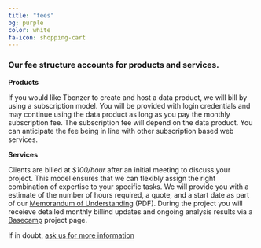 ```yaml
---
title: "fees"
bg: purple
color: white
fa-icon: shopping-cart
---
```


### Our fee structure accounts for products and services.


**Products**

If you would like Tbonzer to create and host a data product, we will bill by
using a subscription model. You will be provided with login credentials and
may continue using the data product as long as you pay the monthly subscription
fee. The subscription fee will depend on the data product. You can anticipate
the fee being in line with other subscription based web services.

**Services**

Clients are billed at *$100/hour* after an initial meeting to discuss your
project. This model ensures that we can flexibly assign the right combination
of expertise to your specific tasks. We will provide you with a estimate of the
number of hours required, a quote, and a start date as part of our [Memorandum of Understanding](docs/temp.pdf) (PDF). During the project you will receieve
detailed monthly billind updates and ongoing analysis results via a [Basecamp](https://basecamp.com/) project page.

If in doubt, [ask us for more information](#contact)